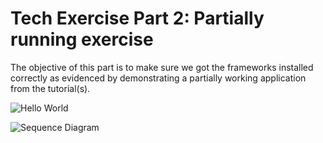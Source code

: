 # Tech Exercise Part 2: Partially running exercise

The objective of this part is to make sure we got the frameworks installed correctly as evidenced by demonstrating a partially working application from the tutorial(s).

![Hello World](https://github.com/user-attachments/assets/54e68fa4-bab0-4f4d-b2ea-f2c175930b66)

![Sequence Diagram](https://github.com/user-attachments/assets/574c3517-d32d-4915-bf3a-9d12ae636319)
